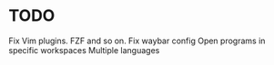 # TODO

Fix Vim plugins. FZF and so on.
Fix waybar config
Open programs in specific workspaces
Multiple languages
